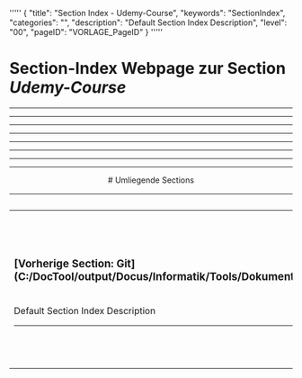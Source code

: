 '''''
{
"title": "Section Index - Udemy-Course",
"keywords": "SectionIndex",
"categories": "",
"description": "Default Section Index Description",
"level": "00",
"pageID": "VORLAGE_PageID"
}
'''''


<h1>Section-Index Webpage zur Section <i>Udemy-Course</i></h1>

<hr><hr><hr><hr><hr><center><hr><hr><hr> # Umliegende Sections
 </h2><br><table><thead> <tr> <th><center>Vorgelagerte Section</center></th> <th><center>Nachgelagerte Section</center></th></tr></thead><tbody><tr><td><h3>[Vorherige Section: Git](C:/DocTool/output/Docus/Informatik/Tools/Dokumentation/Git/SectionIndex_DocTooloutputDocusInformatikToolsDokumentationGit.html)</h3><br>Default Section Index Description<hr></td><td><h3>[Nachfolgende Section:</h3><h2><br> 01_Linux_Crashkurs</h2>](C:/DocTool/output/Docus/Informatik/Tools/Dokumentation/Git/Udemy-Course/01_Linux_Crashkurs/SectionIndex_DocTooloutputDocusInformatikToolsDokumentationGitUdemy-Course01_Linux_Crashkurs.html)<br>Default Section Index Description<hr></td></tr></tbody></table>